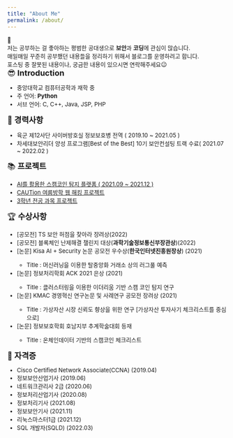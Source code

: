 ```yaml
---
title: "About Me"
permalink: /about/
---
```




<div class="notice">
  <font size="2.5em">
    📌 <br>
    저는 공부하는 걸 좋아하는 평범한 공대생으로 <b>보안</b>과 <b>코딩</b>에 관심이 많습니다.<br>
    매일매일 꾸준히 공부했던 내용들을 정리하기 위해서 블로그를 운영하려고 합니다.<br>
    포스팅 중 잘못된 내용이나, 궁금한 내용이 있으시면 연락해주세요😉<br>
  </font>
</div>


<div class="notice--primary">
  <font size="4.8em"> 😎<b> Introduction </b></font>
  <font size="2.5em">
  <ul>
    <li> 중앙대학교 컴퓨터공학과 재학 중</li>
    <li> 주 언어: <b>Python</b></li>
    <li> 서브 언어: C, C++, Java, JSP, PHP</li>
  </ul>
  </font>
</div>

<div class="notice--info">
  <font size="4.8em"> 📝<b> 경력사항 </b></font>
  <font size="2.5em">
  <ul>
    <li> 육군 제12사단 사이버방호실 정보보호병 전역 ( 2019.10 ~ 2021.05 )</li>
    <li> 차세대보안리더 양성 프로그램[Best of the Best] 10기 보안컨설팅 트랙 수료( 2021.07 ~ 2022.02 )</li>
  </ul>
  </font>
</div>

<div class="notice--warning">
  <font size="4.8em"> 📚<b> 프로젝트 </b></font>
  <font size="2.5em">
  <ul>
    <li> <a href = "https://github.com/kangmyoungseok/RugPull-Prediction-AI"> AI를 활용한 스캠코인 탐지 플랫폼 ( 2021.09 ~ 2021.12 )</a></li>
    <li> <a href = "https://github.com/WebH3ll"> CAUTion 여름방학 웹 해킹 프로젝트</a></li>
    <li> <a href = "https://github.com/CAU-Project/"> 3학년 전공 과목 프로젝트</a></li>
    
  </ul>
  </font>
</div>

<div class="notice--success">
  <font size="4.8em"> 🏆<b> 수상사항 </b></font>
  <font size="2.5em">
  <ul>
    <li> [공모전] TS 보안 허점을 찾아라 장려상(2022)
    <li> [공모전] 블록체인 난제해결 챌린지 대상(<strong>과학기술정보통신부장관상</strong>)(2022)
    <li> [논문] Kisa AI + Security 논문 공모전 우수상(<strong>한국인터넷진흥원장상</strong>) (2021)</li>
    <ul><li>Title : 머신러닝을 이용한 탈중앙화 거래소 상의 러그풀 예측</li></ul>
    <li> [논문] 정보처리학회 ACK 2021 은상 (2021)</li>
    <ul><li>Title : 클러스터링을 이용한
이더리움 기반 스캠 코인 탐지 연구</li></ul>
    <li> [논문] KMAC 경영혁신 연구논문 및 사례연구 공모전 장려상 (2021)</li>
    <ul><li>Title : 가상자산 시장 신뢰도 향상을 위한 연구
 [가상자산 투자사기 체크리스트를 중심으로]</li></ul>
    <li> [논문] 정보보호학회 호남지부 추계학술대회 등재</li>
    <ul><li>Title : 온체인데이터 기반의 스캠코인 체크리스트</li></ul>
  </ul>
  
  </font>
</div>

<div class="notice--danger">
  <font size="4.8em"> 📜<b> 자격증 </b></font>
  <font size="2.5em">
  <ul>
    <li> Cisco Certified Network Associate(CCNA) (2019.04)</li>
    <li> 정보보안산업기사 (2019.06)</li>
    <li> 네트워크관리사 2급 (2020.06)</li>
    <li> 정보처리산업기사 (2020.08)</li>
    <li> 정보처리기사 (2021.08)</li>
    <li> 정보보안기사 (2021.11)</li>
    <li> 리눅스마스터1급 (2021.12)</li>
    <li> SQL 개발자(SQLD) (2022.03)</li>
  </ul>
  </font>
</div>



